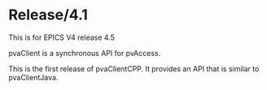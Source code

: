 Release/4.1
===========

This is for EPICS V4 release 4.5

pvaClient is a synchronous API for pvAccess.


This is the first release of pvaClientCPP.
It provides an API that is similar to pvaClientJava.

